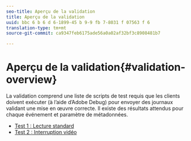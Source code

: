 ```yaml
---
seo-title: Aperçu de la validation
title: Aperçu de la validation
uuid: bbc 6 b 6 d 6-1899-45 b 9-9 fb 7-8031 f 07563 f 6
translation-type: tm+mt
source-git-commit: ca9347feb6175ade56a0a02af32bf3c8908481b7

---
```



# Aperçu de la validation{#validation-overview}

La validation comprend une liste de scripts de test requis que les clients doivent exécuter (à l’aide d’Adobe Debug) pour envoyer des journaux validant une mise en œuvre correcte.
Il existe des résultats attendus pour chaque événement et paramètre de métadonnées.

* [Test 1 : Lecture standard](test1-standard-playback.md)
* [Test 2 : Interruption vidéo](test2-media-interrupt.md)
